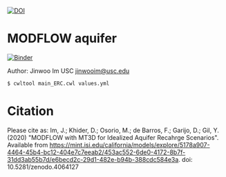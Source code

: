 [![DOI](https://zenodo.org/badge/297420240.svg)](https://zenodo.org/badge/latestdoi/297420240)

# MODFLOW aquifer
[![Binder](https://mybinder.org/badge_logo.svg)](https://mybinder.org/v2/gh/mosoriob/aquifer/master?filepath=main_ERC.ipynb)

Author: Jinwoo Im USC <jinwooim@usc.edu>


```bash
$ cwltool main_ERC.cwl values.yml 
```

# Citation

Please cite as: Im, J.; Khider, D.; Osorio, M.; de Barros, F.; Garijo, D.; Gil, Y. (2020) "MODFLOW with MT3D for Idealized Aquifer Recahrge Scenarios". Available from https://mint.isi.edu/california/models/explore/5178a907-4464-45b4-bc12-404e7c7eeab2/453ac552-6de0-4172-8b7f-31dd3ab55b7d/e6becd2c-29d1-482e-b94b-388cdc584e3a. doi: 10.5281/zenodo.4064127
